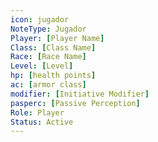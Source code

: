 ```yaml
---
icon: jugador
NoteType: Jugador
Player: [Player Name]
Class: [Class Name]
Race: [Race Name]
Level: [Level]
hp: [health points]
ac: [armor class]
modifier: [Initiative Modifier]
pasperc: [Passive Perception]
Role: Player
Status: Active
---
```

